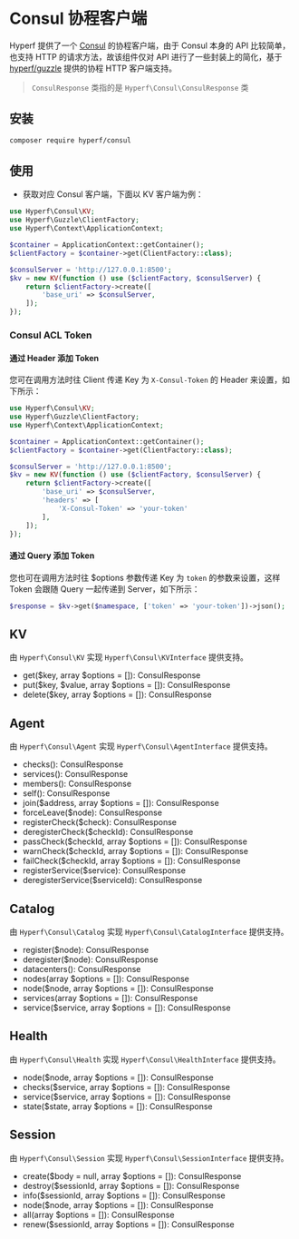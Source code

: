 # Consul 协程客户端

Hyperf 提供了一个 [Consul](https://www.consul.io/api/index.html) 的协程客户端，由于 Consul 本身的 API 比较简单，也支持 HTTP 的请求方法，故该组件仅对 API 进行了一些封装上的简化，基于 [hyperf/guzzle](https://github.com/hyperf/guzzle) 提供的协程 HTTP 客户端支持。

> `ConsulResponse` 类指的是 `Hyperf\Consul\ConsulResponse` 类

## 安装

```bash
composer require hyperf/consul
```

## 使用

- 获取对应 Consul 客户端，下面以 KV 客户端为例：

```php
use Hyperf\Consul\KV;
use Hyperf\Guzzle\ClientFactory;
use Hyperf\Context\ApplicationContext;

$container = ApplicationContext::getContainer();
$clientFactory = $container->get(ClientFactory::class);

$consulServer = 'http://127.0.0.1:8500';
$kv = new KV(function () use ($clientFactory, $consulServer) {
    return $clientFactory->create([
        'base_uri' => $consulServer,
    ]);
});
```

### Consul ACL Token

#### 通过 Header 添加 Token

您可在调用方法时往 Client 传递 Key 为 `X-Consul-Token` 的 Header 来设置，如下所示：

```php
use Hyperf\Consul\KV;
use Hyperf\Guzzle\ClientFactory;
use Hyperf\Context\ApplicationContext;

$container = ApplicationContext::getContainer();
$clientFactory = $container->get(ClientFactory::class);

$consulServer = 'http://127.0.0.1:8500';
$kv = new KV(function () use ($clientFactory, $consulServer) {
    return $clientFactory->create([
        'base_uri' => $consulServer,
        'headers' => [
            'X-Consul-Token' => 'your-token'
        ],
    ]);
});
```

#### 通过 Query 添加 Token

您也可在调用方法时往 $options 参数传递 Key 为 `token` 的参数来设置，这样 Token 会跟随 Query 一起传递到 Server，如下所示：

```php
$response = $kv->get($namespace, ['token' => 'your-token'])->json();
```

## KV

由 `Hyperf\Consul\KV` 实现 `Hyperf\Consul\KVInterface` 提供支持。

- get($key, array $options = []): ConsulResponse
- put($key, $value, array $options = []): ConsulResponse
- delete($key, array $options = []): ConsulResponse

## Agent

由 `Hyperf\Consul\Agent` 实现 `Hyperf\Consul\AgentInterface` 提供支持。

- checks(): ConsulResponse
- services(): ConsulResponse
- members(): ConsulResponse
- self(): ConsulResponse
- join($address, array $options = []): ConsulResponse
- forceLeave($node): ConsulResponse
- registerCheck($check): ConsulResponse
- deregisterCheck($checkId): ConsulResponse
- passCheck($checkId, array $options = []): ConsulResponse
- warnCheck($checkId, array $options = []): ConsulResponse
- failCheck($checkId, array $options = []): ConsulResponse
- registerService($service): ConsulResponse
- deregisterService($serviceId): ConsulResponse

## Catalog

由 `Hyperf\Consul\Catalog` 实现 `Hyperf\Consul\CatalogInterface` 提供支持。

- register($node): ConsulResponse
- deregister($node): ConsulResponse
- datacenters(): ConsulResponse
- nodes(array $options = []): ConsulResponse
- node($node, array $options = []): ConsulResponse
- services(array $options = []): ConsulResponse
- service($service, array $options = []): ConsulResponse

## Health

由 `Hyperf\Consul\Health` 实现 `Hyperf\Consul\HealthInterface` 提供支持。

- node($node, array $options = []): ConsulResponse
- checks($service, array $options = []): ConsulResponse
- service($service, array $options = []): ConsulResponse
- state($state, array $options = []): ConsulResponse

## Session

由 `Hyperf\Consul\Session` 实现 `Hyperf\Consul\SessionInterface` 提供支持。

- create($body = null, array $options = []): ConsulResponse
- destroy($sessionId, array $options = []): ConsulResponse
- info($sessionId, array $options = []): ConsulResponse
- node($node, array $options = []): ConsulResponse
- all(array $options = []): ConsulResponse
- renew($sessionId, array $options = []): ConsulResponse
